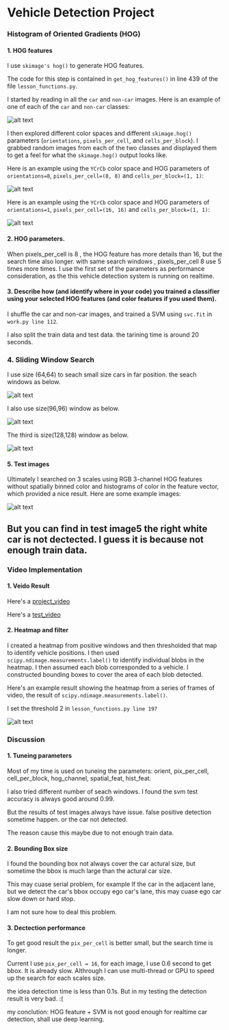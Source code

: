 
#  **Vehicle Detection Project**

[//]: # (Image References)
[image1]: ./output_images/car_noncar.png
[image2]: ./output_images/car_hog.png
[image2-2]: ./output_images/car_hog_11_16_1.png
[image3]: ./output_images/search_win_1.png
[image3-1]: ./output_images/search_win_1.5.png
[image3-2]: ./output_images/search_win_2.png
[image4]: ./output_images/test_results.png
[image5]: ./output_images/heatmap_filter.png

###  Histogram of Oriented Gradients (HOG)

####  1.   HOG features

I use `skimage's hog()` to generate HOG features.

The code for this step is contained in `get_hog_features()` in line 439 of the file `lesson_functions.py`.  

I started by reading in all the `car` and `non-car` images.  Here is an example of one of each of the `car` and `non-car` classes:

![alt text][image1]

I then explored different color spaces and different `skimage.hog()` parameters (`orientations`, `pixels_per_cell`, and `cells_per_block`).  I grabbed random images from each of the two classes and displayed them to get a feel for what the `skimage.hog()` output looks like.

Here is an example using the `YCrCb` color space and HOG parameters of `orientations=8`, `pixels_per_cell=(8, 8)` and `cells_per_block=(1, 1)`:


![alt text][image2]

Here is an example using the `YCrCb` color space and HOG parameters of `orientations=1`, `pixels_per_cell=(16, 16)` and `cells_per_block=(1, 1)`:

![alt text][image2-2]



####  2. HOG parameters.

When pixels_per_cell is 8 , the HOG feature has more details than 16, but the search time also longer. with same search windows , pixels_per_cell 8 use 5 times more times.
I use the first set of the parameters as performance consideration, as the this vehicle detection system is running on realtime.

####  3. Describe how (and identify where in your code) you trained a classifier using your selected HOG features (and color features if you used them).

I shuffle the car and non-car images, and trained a SVM using `svc.fit` in `work.py line 112`.

I also split the train data and test data. the tarining time is around 20 seconds.

###  4. Sliding Window Search

I use size (64,64) to seach small size cars in far position. the seach windows as below.

![alt text][image3]

I also use size(96,96) window as below.

![alt text][image3-1]

The third is size(128,128) window as below.

![alt text][image3-2]

####  5. Test images

Ultimately I searched on 3 scales using RGB 3-channel HOG features without spatially binned color and histograms of color in the feature vector, which provided a nice result.  Here are some example images:

![alt text][image4]

But you can find in test image5 the right white car is not dectected. I guess it is because not enough train data.
---

###  Video Implementation

####  1. Veido Result
Here's a [project_video](https://youtu.be/TOLAfcZU9BU)

Here's a [test_video](https://youtu.be/roQnOUG84kI)

####  2. Heatmap and filter

 I created a heatmap from positive windows and then thresholded that map to identify vehicle positions.  I then used `scipy.ndimage.measurements.label()` to identify individual blobs in the heatmap.  I then assumed each blob corresponded to a vehicle.  I constructed bounding boxes to cover the area of each blob detected.  

Here's an example result showing the heatmap from a series of frames of video, the result of `scipy.ndimage.measurements.label()`.

I set the threshold 2 in `lesson_functions.py line 197`

![alt text][image5]


###  Discussion

####  1. Tuneing parameters

Most of my time is used on tuneing the parameters: orient, pix_per_cell, cell_per_block, hog_channel, spatial_feat, hist_feat.

I also tried different number of seach windows. I found the svm test accuracy is always good around 0.99.

But the results of test images always have issue. false positive detection sometime happen. or the car not detected.

The reason cause this maybe due to not enough train data.

####  2. Bounding Box size

I found the bounding box not always cover the car actural size, but sometime the bbox is much large than the actural car size.

This may cuase serial problem, for example If the car in the adjacent lane, but we detect the car's bbox occupy ego car's lane, this may cuase ego car slow down or hard stop.

I am not sure how to deal this problem.

####  3. Dectection performance

To get good result the `pix_per_cell` is better small, but the search time is longer.

Current I use `pix_per_cell = 16`, for each image, I use 0.6 second to get bbox. It is already slow. Althrough I can use multi-thread or GPU to speed up the search for each scales size.

the idea detection time is less than 0.1s. But in my testing the detection result is very bad. :(

my conclution: HOG feature + SVM is not good enough for realtime car detection, shall use deep learning.
